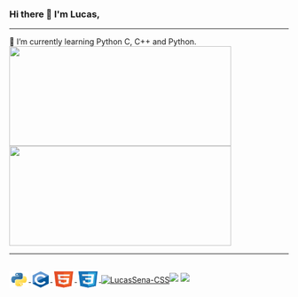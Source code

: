 ### Hi there 👋 I'm Lucas,
<hr>
 🌱 I’m currently learning Python C, C++ and Python.
 <br>


 <div>
  <a href="https://github.com/lucascassimirosena">
  <img align="center" height="180em" width="400em" src="https://github-readme-stats.vercel.app/api?username=lucascassimirosena&show_icons=true&theme=chartreuse-dark&include_all_commits=true&count_private=true"/>
  <img align="center" height="180em" width="400em" src="https://github-readme-stats.vercel.app/api/top-langs/?username=lucascassimirosena&layout=compact&langs_count=7&theme=chartreuse-dark"/>
</div>
 <hr>
 
<div style="display: inline_block"><br>
  <img align="center" alt="LucasSena-Python" height="30" width="35" src="https://raw.githubusercontent.com/devicons/devicon/master/icons/python/python-original.svg">
  <img align="center" alt="LucasSena-Python" height="30" width="35" src="https://github.com/devicons/devicon/blob/master/icons/c/c-original.svg">
  <img align="center" alt="LucasSena-HTML" height="30" width="40" src="https://raw.githubusercontent.com/devicons/devicon/master/icons/html5/html5-original.svg">
  <img align="center" alt="LucasSena-CSS" height="30" width="40" src="https://raw.githubusercontent.com/devicons/devicon/master/icons/css3/css3-original.svg">
 <img src="https://cdn.jsdelivr.net/gh/devicons/devicon/icons/photoshop/photoshop-line.svg" 
      img align="center" alt="LucasSena-CSS" height="30" width="40>


</div>
  
 <!-- COUNTER - I need to work on it.
 <div>
  ![Visitor Count](https://profile-counter.glitch.me/{lucascassimirosena}/count.svg)
 </div>
--> 

<br>
    <a href="https://www.linkedin.com/in/lucas-cassimiro/" target="_blank"><img src="https://img.shields.io/badge/-LinkedIn-%230077B5?style=for-the-badge&logo=linkedin&logoColor=white" target="_blank"></a> 
    <a href = "mailto:lucas.cassimiro@live.com"><img src="https://img.shields.io/badge/-Gmail-%23333?style=for-the-badge&logo=gmail&logoColor=white" target="_blank"></a>
<!--
**lucascassimirosena/lucascassimirosena** is a ✨ _special_ ✨ repository because its `README.md` (this file) appears on your GitHub profile.

Here are some ideas to get you started:

- 🔭 I’m currently working on ...
-
- 👯 I’m looking to collaborate on ...
- 🤔 I’m looking for help with ...
- 💬 Ask me about ...
- 📫 How to reach me: ...
- 😄 Pronouns: ...
- ⚡ Fun fact: ...
-->

